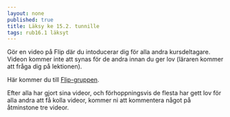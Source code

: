 ```yaml
---
layout: none
published: true
title: Läksy ke 15.2. tunnille
tags: rub16.1 läksyt
---
```

Gör en video på Flip där du intoducerar dig för alla andra kursdeltagare. Videon kommer inte att synas för de andra innan du ger lov (läraren kommer att fråga dig på lektionen). 

Här kommer du till [Flip-gruppen](https://flip.com/786a5ee4).

Efter alla har gjort sina videor, och förhoppningsvis de flesta har gett lov för alla andra att få kolla videor, kommer ni att kommentera något på åtminstone tre videor.